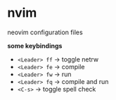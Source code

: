 # nvim

neovim configuration files

**some keybindings**

- `<Leader> ff` -> toggle netrw
- `<Leader> fe` -> compile 
- `<Leader> fw` -> run
- `<Leader> fq` -> compile and run
- `<C-s>` ->  toggle spell check

